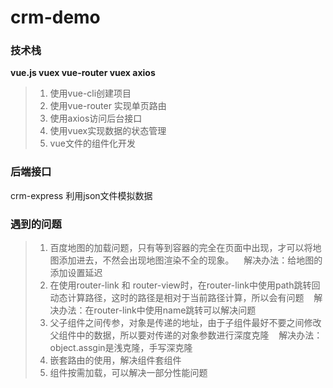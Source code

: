 # crm-demo
### 技术栈
**vue.js vuex vue-router vuex axios**
>1. 使用vue-cli创建项目
>2. 使用vue-router 实现单页路由
>3. 使用axios访问后台接口
>4. 使用vuex实现数据的状态管理
>5. vue文件的组件化开发

### 后端接口
crm-express 利用json文件模拟数据

### 遇到的问题
>1. 百度地图的加载问题，只有等到容器的完全在页面中出现，才可以将地图添加进去，不然会出现地图渲染不全的现象。
    解决办法：给地图的添加设置延迟
>2. 在使用router-link 和 router-view时，在router-link中使用path跳转回动态计算路径，这时的路径是相对于当前路径计算，所以会有问题
    解决办法：在router-link中使用name跳转可以解决问题
>3. 父子组件之间传参，对象是传递的地址，由于子组件最好不要之间修改父组件中的数据，所以要对传递的对象参数进行深度克隆
    解决办法：object.assgin是浅克隆，手写深克隆
>4. 嵌套路由的使用，解决组件套组件
>5. 组件按需加载，可以解决一部分性能问题
